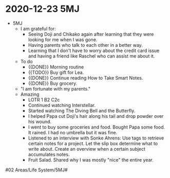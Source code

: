 # 2020-12-23 5MJ

- 5MJ
   - I am grateful for:
      - Seeing Doji and Chikako again after learning that they were looking for me when I was gone.
      - Having parents who talk to each other in a better way.
      - Learning that I don't have to worry about the credit card issue and having a friend like Raschel who can assist me about it.
   - To do
      - {{DONE}} Morning routine
      - {{TODO}} Buy gift for Lea.
      - {{DONE}} Continue reading How to Take Smart Notes.
      - {{DONE}} Buy grocery.
   - "I am fortunate with my parents."
   - Amazing
      - LOTR 1 B2 C2c
      - Continued watching Interstellar.
      - Started watching The Diving Bell and the Butterfly.
      - I helped Papa cut Doji's hair along his tail and drop powder over his wound.
      - I went to buy some groceries and food. Bought Papa some food. It rained. I had no umbrella but it was fine.
      - Listened to an interview with Sonke Ahrens: Use tags to retrieve certain notes for a project. Let the slip box determine what to write about. Create an overview when a certain subject accumulates notes.
      - Fruit Salad. Shared why I was mostly "nice" the entire year.

\#02 Areas/Life System/5MJ#

